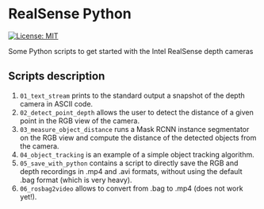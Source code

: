 # RealSense Python
[![License: MIT](https://img.shields.io/badge/License-MIT-green.svg)](/LICENSE)

Some Python scripts to get started with the Intel RealSense depth cameras


## Scripts description

1. `01_text_stream` prints to the standard output a snapshot of the depth camera in ASCII code.
2. `02_detect_point_depth` allows the user to detect the distance of a given point in the RGB view of the camera.
3. `03_measure_object_distance` runs a Mask RCNN instance segmentator on the RGB view and compute the distance of the detected objects from the camera.
4. `04_object_tracking` is an example of a simple object tracking algorithm.
5. `05_save_with_python` contains a script to directly save the RGB and depth recordings in .mp4 and .avi formats, without using the default .bag format (which is very heavy).
6. `06_rosbag2video` allows to convert from .bag to .mp4 (does not work yet!).
